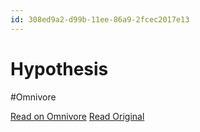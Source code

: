 ```yaml
---
id: 308ed9a2-d99b-11ee-86a9-2fcec2017e13
---
```


# Hypothesis
#Omnivore

[Read on Omnivore](https://omnivore.app/me/hypothesis-18e05f7bb1b)
[Read Original](https://hypothes.is/a/9hhv-NmWEe6rBf8huxJfgQ)

